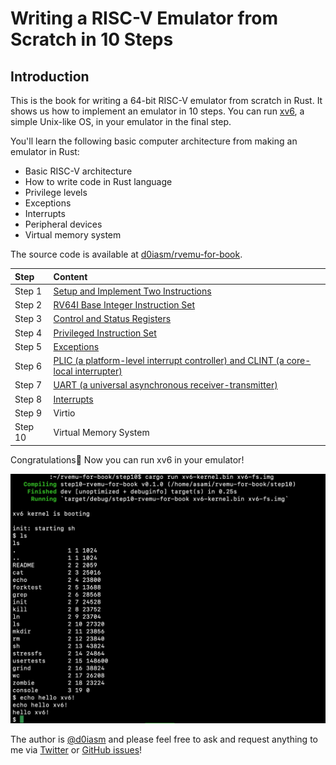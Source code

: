 # Writing a RISC-V Emulator from Scratch in 10 Steps

## Introduction

This is the book for writing a 64-bit RISC-V emulator from scratch in Rust. It shows us how to implement an emulator in 10 steps. You can run [xv6](https://github.com/mit-pdos/xv6-riscv), a simple Unix-like OS, in your emulator in the final step.

You'll learn the following basic computer architecture from making an emulator in Rust:

* Basic RISC-V architecture
* How to write code in Rust language
* Privilege levels
* Exceptions
* Interrupts
* Peripheral devices
* Virtual memory system

The source code is available at [d0iasm/rvemu-for-book](https://github.com/d0iasm/rvemu-for-book).

| Step | Content |
| :--- | :--- |
| Step 1 | [Setup and Implement Two Instructions](setup-and-implement-two-instructions.md) |
| Step 2 | [RV64I Base Integer Instruction Set](rv64i-base-integer-instruction-set.md) |
| Step 3 | [Control and Status Registers](control-and-status-registers.md) |
| Step 4 | [Privileged Instruction Set](privileged-instruction-set.md) |
| Step 5 | [Exceptions](exceptions.md) |
| Step 6 | [PLIC \(a platform-level interrupt controller\) and CLINT \(a core-local interrupter\)](plic-a-platform-level-interrupt-controller-and-clint-a-core-local-interrupter.md) |
| Step 7 | [UART \(a universal asynchronous receiver-transmitter\)](uart-a-universal-asynchronous-receiver-transmitter.md) |
| Step 8 | [Interrupts](interrupts.md) |
| Step 9 | Virtio |
| Step 10 | Virtual Memory System |

Congratulations🎉 Now you can run xv6 in your emulator!

![](.gitbook/assets/2020-08-16-rvemu-for-book-xv6.png)

The author is [@d0iasm](https://twitter.com/d0iasm) and please feel free to ask and request anything to me via [Twitter](https://twitter.com/d0iasm) or [GitHub issues](https://github.com/d0iasm/rvemu-for-book/issues)!

